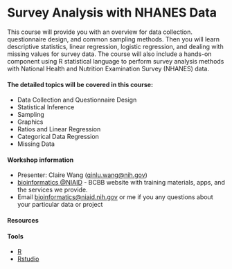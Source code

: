 # Survey Analysis with NHANES Data

This course will provide you with an overview for data collection. questionnaire design, and common sampling methods. Then you will learn descriptive statistics, linear regression, logistic regression, and dealing with missing values for survey data. The course will also include a hands-on component using R statistical language to perform survey analysis methods with National Health and Nutrition Examination Survey (NHANES) data.

#### The detailed topics will be covered in this course: 
- Data Collection and Questionnaire Design
- Statistical Inference 
- Sampling
- Graphics
- Ratios and Linear Regression
- Categorical Data Regression
- Missing Data

#### Workshop information
- Presenter: Claire Wang (qinlu.wang@nih.gov)
- [bioinformatics @NIAID](https://bioinformatics.niaid.nih.gov/) - BCBB website with training materials, apps, and the services we provide.
- Email bioinformatics@niaid.nih.gov or me if you any questions about your particular data or project

#### Resources

#### Tools
- [R](https://www.r-project.org/)
- [Rstudio](https://www.rstudio.com/products/rstudio/download/)
